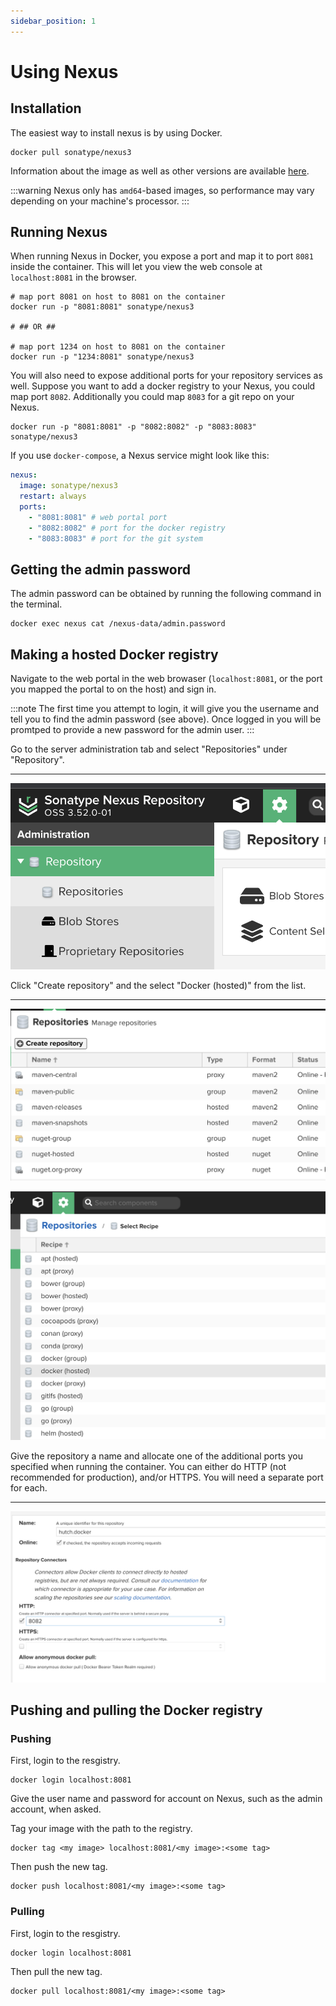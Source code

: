 ```yaml
---
sidebar_position: 1
---
```


# Using Nexus

## Installation
The easiest way to install nexus is by using Docker.
```shell
docker pull sonatype/nexus3
```
Information about the image as well as other versions are available [here](https://hub.docker.com/r/sonatype/nexus3/).

:::warning
Nexus only has `amd64`-based images, so performance may vary depending on your machine's processor.
:::

## Running Nexus
When running Nexus in Docker, you expose a port and map it to port `8081` inside the container. This will let you view the web console at `localhost:8081` in the browser.
```shell
# map port 8081 on host to 8081 on the container
docker run -p "8081:8081" sonatype/nexus3

# ## OR ##

# map port 1234 on host to 8081 on the container
docker run -p "1234:8081" sonatype/nexus3
```

You will also need to expose additional ports for your repository services as well. Suppose you want to add a docker registry to your Nexus, you could map port `8082`. Additionally you could map `8083` for a git repo on your Nexus.
```shell
docker run -p "8081:8081" -p "8082:8082" -p "8083:8083" sonatype/nexus3
```

If you use `docker-compose`, a Nexus service might look like this:
```yaml
nexus:
  image: sonatype/nexus3
  restart: always
  ports:
    - "8081:8081" # web portal port
    - "8082:8082" # port for the docker registry
    - "8083:8083" # port for the git system
```

## Getting the admin password
The admin password can be obtained by running the following command in the terminal.
```shell
docker exec nexus cat /nexus-data/admin.password 
```


## Making a hosted Docker registry
Navigate to the web portal in the web browaser (`localhost:8081`, or the port you mapped the portal to on the host) and sign in.

:::note
The first time you attempt to login, it will give you the username and tell you to find the admin password (see above). Once logged in you will be promtped to provide a new password for the admin user.
:::

Go to the server administration tab and select "Repositories" under "Repository".

---

![](/images/find-repos.png)

Click "Create repository" and the select "Docker (hosted)" from the list.

---

![](/images/create-repo.png)

![](/images/repo-kind.png)

Give the repository a name and allocate one of the additional ports you specified when running the container. You can either do HTTP (not recommended for production), and/or HTTPS. You will need a separate port for each.

---

![](/images/setup-repo.png)

## Pushing and pulling the Docker registry
### Pushing

First, login to the resgistry.
```shell
docker login localhost:8081
```
Give the user name and password for account on Nexus, such as the admin account, when asked.

Tag your image with the path to the registry.
```shell
docker tag <my image> localhost:8081/<my image>:<some tag>
```

Then push the new tag.
```shell
docker push localhost:8081/<my image>:<some tag>
```

### Pulling
First, login to the resgistry.
```shell
docker login localhost:8081
```

Then pull the new tag.
```shell
docker pull localhost:8081/<my image>:<some tag>
```

